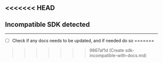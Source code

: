 <<<<<<< HEAD
---
## Incompatible SDK detected

---

- [ ] Check if any docs needs to be updated, and if needed do so
=======

>>>>>>> 9867af1d (Create sdk-incompatible-with-docs.md)
